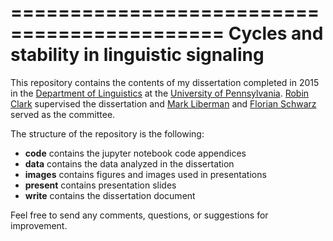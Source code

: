 ============================================
 Cycles and stability in linguistic signaling
=============================================

This repository contains the contents of my dissertation completed in 2015 in
 the [Department of Linguistics](http://www.ling.upenn.edu/) at the [University of Pennsylvania](http://www.upenn.edu).
[Robin Clark](http://www.ling.upenn.edu/~rclark/Site/Welcome.html) supervised the dissertation and
[Mark Liberman](http://www.ling.upenn.edu/~myl/) and [Florian Schwarz](http://www.florianschwarz.net/) served as the
committee.

The structure of the repository is the following:

* **code** contains the jupyter notebook code appendices
* **data** contains the data analyzed in the dissertation
* **images** contains figures and images used in presentations
* **present** contains presentation slides
* **write** contains the dissertation document

Feel free to send any comments, questions, or suggestions for improvement. 
